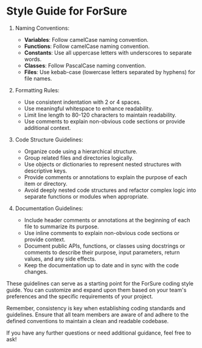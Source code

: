 # Style Guide for ForSure

1. Naming Conventions:
   - **Variables**: Follow camelCase naming convention.
   - **Functions**: Follow camelCase naming convention.
   - **Constants**: Use all uppercase letters with underscores to separate words.
   - **Classes**: Follow PascalCase naming convention.
   - **Files**: Use kebab-case (lowercase letters separated by hyphens) for file names.

2. Formatting Rules:
   - Use consistent indentation with 2 or 4 spaces.
   - Use meaningful whitespace to enhance readability.
   - Limit line length to 80-120 characters to maintain readability.
   - Use comments to explain non-obvious code sections or provide additional context.

3. Code Structure Guidelines:
   - Organize code using a hierarchical structure.
   - Group related files and directories logically.
   - Use objects or dictionaries to represent nested structures with descriptive keys.
   - Provide comments or annotations to explain the purpose of each item or directory.
   - Avoid deeply nested code structures and refactor complex logic into separate functions or modules when appropriate.

4. Documentation Guidelines:
   - Include header comments or annotations at the beginning of each file to summarize its purpose.
   - Use inline comments to explain non-obvious code sections or provide context.
   - Document public APIs, functions, or classes using docstrings or comments to describe their purpose, input parameters, return values, and any side effects.
   - Keep the documentation up to date and in sync with the code changes.

These guidelines can serve as a starting point for the ForSure coding style guide. You can customize and expand upon them based on your team's preferences and the specific requirements of your project.

Remember, consistency is key when establishing coding standards and guidelines. Ensure that all team members are aware of and adhere to the defined conventions to maintain a clean and readable codebase.

If you have any further questions or need additional guidance, feel free to ask!
